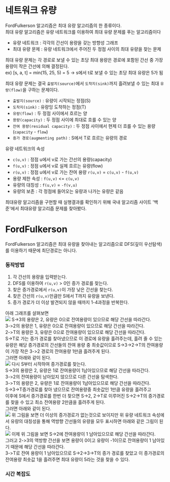 # 네트워크 유량
FordFulkerson 알고리즘은 최대 유량 알고리즘의 한 종류이다.  
최대 유량 알고리즘은 유량 네트워크를 이용하여 최대 유량 문제를 푸는 알고리즘이다  
- 유량 네트워크 : 각각의 간선이 용량을 갖는 방향성 그래프
- 최대 유량 문제 : 유량 네트워크에서 주어진 두 정점 사이의 최대 유량을 찾는 문제
  
최대 유량 문제는 각 경로로 보낼 수 있는 초당 최대 용량은 경로에 포함된 간선 중 가장 용량이 작은 간선에 의해 결정된다.  
ex) [s, a, t] = min(15, 25, 5) = 5 -> s에서 t로 보낼 수 있는 초당 최대 유량은 5가 됨  
  
최대 유량 문제는 결국 `출발지(source)`에서 `도착지(sink)`까지 흘려보낼 수 있는 최대 `유량(flow)`을 구하는 문제이다.  
- `출발지(source)` : 유량이 시작되는 정점(S)
- `도착지(sink)` : 유량잉 도착하는 정점(T)
- `유량(flow)` : 두 정점 사이에서 흐르는 양
- `용량(capacity)` : 두 정점 사이에 최대로 흐를 수 있는 양
- `잔여 용량(residual capacity)` : 두 정점 사이에서 현제 더 흐를 수 있는 용량 (`capacity` - `flow`)
- `증가 경로(augmenting path)` : S에서 T로 흐르는 유량의 경로
  
유량 네트워크의 속성
- `c(u,v)` : 정점 u에서 v로 가는 간선의 용량(capacity)
- `f(u,v)` : 정점 u에서 v로 실제 흐르는 유량(flow)
- `r(u,v)` : 정점 u에서 v로 가는 잔여 용량 `r(u,v)` = `c(u,v)` - `f(u,v)`
- 용량 제한 속성 : `f(u,v)` <= `c(u,v)`
- 유량의 대칭성 : `f(u,v)` = `-f(v,u)`
- 유량의 보존 : 각 정점에 들어오는 유량과 나가는 유량은 같음
  
최대유량 알고리즘을 구현할 때 실행결과를 확인하기 위해 국내 알고리즘 사이트 '백준'에서 최대유량 알고리즘 문제를 찾아봤다.  

# FordFulkerson
FordFulkerson 알고리즘은 최대 유량을 찾아내는 알고리즘으로 DFS(깊이 우선탐색)를 이용하기 때문에 최단경로는 아니다.  
  
### 동작방법   
1. 각 간선의 용량을 입력받는다.
2. DFS를 이용하여 `r(u,v)` > 0인 증가 경로를 찾는다.
3. 찾은 증가경로에서 `r(u,v)`이 가장 낮은 간선을 찾는다.
4. 찾은 간선의 `r(u,v)`만큼만 S에서 T까지 유량을 보낸다.
5. 증가 경로가 더 이상 발견되지 않을 때까지 1-4과정을 반복한다.
  
아래 그래프를 살펴보면  
![](https://user-images.githubusercontent.com/101320758/165692128-1416946a-0e9f-4b74-81af-8cc4c142db6e.png)
S->3의 용량은 2, 유량은 0으로 잔여용량이 있으므로 해당 간선을 따라간다.  
3->2의 용량은 1, 유량은 0으로 잔여용량이 있으므로 해당 간선을 따라간다.  
2->T의 용량은 3, 유량은 0으로 잔여용량이 있으므로 해당 간선을 따라간다.  
S->T로 가는 증가 경로를 찾아냈으므로 이 경로에 유량을 흘려주는데, 흘려 줄 수 있는 유량은 해당 증가경로의 간선들의 잔여 용량 중 최솟값이므로 S->3->2->T의 잔여용량이 가장 작은 3->2 경로의 잔여용량 1만큼 흘려주게 된다.  
그러면 아래와 같이 된다.  
![](https://user-images.githubusercontent.com/101320758/165692216-d5527972-f913-4d7d-b434-35e0aaa95a2a.png)
다시 S부터 시작하여 증가경로를 찾는다.  
S->3의 용량은 2, 유량은 1로 잔여용량이 1남아있으므로 해당 간선을 따라간다.  
3->2의 잔여용량이 남아있지 않으므로 다른 간선을 탐색한다.  
3->T의 용량은 2, 유량은 1로 잔여용량이 1남아있으므로 해당 간선을 따라간다.  
S->3->T증가경로를 찾아 냈으므로 잔여용량중 최솟값인 1만큼 유량을 흘려주고  
이후에 S에서 증가경로를 한번 더 찾으면 S->2, 2->T로 이루어진 S->2->T의 증가경로를 찾을 수 있고 최소 잔여용량 2만큼을 흘려주게 된다.  
그러면 아래와 같이 된다.  
![](https://user-images.githubusercontent.com/101320758/165692234-dd0a6b91-ad05-471f-8a83-76a7a0efdc65.png)
위 그림을 보면 더 이상의 증가경로가 없는것으로 보이지만 위 유량 네트워크 속성에서 유량의 대칭성을 통해 역방향 간선들의 유량을 모두 표시하면 아래와 같은 그림이 된다.  
![](https://user-images.githubusercontent.com/101320758/165692753-f115d5ba-3bba-42fb-b794-3f4ce0552c4d.jpg)
이제 위 그림을 보면 S->2에 잔여용량이 1 남아있으므로 해당 간선을 따라간다.  
그러고 2->3의 역방향 간선을 보면 용량이 0이고 유량이 -1이므로 잔여용량이 1 남아있기 때문에 해당 간선을 따라간다.  
3->T로 잔여 용량이 1 남아있으므로 S->2->3->T의 증가 경로를 찾았고 이 증가경로의 잔여용량 최솟값 1을 흘려주면 최대 유량이 5라는 것을 찾을 수 있다.  
### 시간 복잡도  
